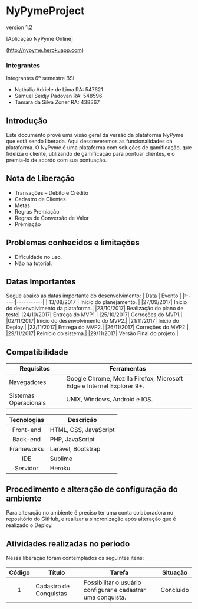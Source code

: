 # NyPymeProject

version 1.2

[Aplicação NyPyme Online]

(http://nypyme.herokuapp.com)

### Integrantes
Integrantes
6º semestre BSI
*	Nathália Adriele de Lima RA: 547621
*	Samuel Seidjy Padovan RA: 548596
* Tamara da Silva Zoner RA: 438367

## Introdução
Este documento provê uma visão geral da versão da plataforma NyPyme que está sendo liberada. Aqui descreveremos as funcionalidades da plataforma. 
O NyPyme é uma plataforma com soluções de gamificação, que fideliza o cliente, utilizando de gamificação para pontuar clientes, e o premia-lo de acordo com sua pontuação.  

## Nota de Liberação
*	Transações – Débito e Crédito
*	Cadastro de Clientes
*	Metas
*	Regras Premiação
*	Regras de Conversão de Valor
* Prêmiação

## Problemas conhecidos e limitações
* Dificuldade no uso.
* Não há tutorial.

## Datas Importantes
Segue abaixo as datas importante do desenvolvimento:
| Data  | Evento    |
|:-----:|-----------|
| 13/08/2017  |	Início do planejamento. |
|27/09/2017|	Início do desenvolvimento da plataforma.|
|23/10/2017|	Realização do plano de teste| 
|24/10/2017|	Entrega do MVP1.|
|25/10/2017|	Correções do MVP1.|
|02/11/2017|	Início do desenvolvimento do MVP2.|
|21/11/2017|	Início do Deploy.|
|23/11/2017|	Entrega do MVP2.|
|26/11/2017|	Correções do MVP2.|
|29/11/2017|	Reinício do sistema.|
|29/11/2017|	Versão Final do projeto.|


## Compatibilidade

| Requisitos    | Ferramentas   |
|---------------|---------------|
|Navegadores|	Google Chrome, Mozilla Firefox, Microsoft Edge e Internet Explorer 9+.|
|Sistemas Operacionais|	UNIX, Windows, Android e IOS.|

| Tecnologias   | Descrição |
|:-------------:|-----------|
|Front-end|	HTML, CSS, JavaScript|
|Back-end	|PHP, JavaScript|
|Frameworks|	Laravel, Bootstrap|
|IDE	|Sublime|
|Servidor|	Heroku|


## Procedimento e alteração de configuração do ambiente

Para alteração no ambiente é preciso ter uma conta colaboradora no repositório do GitHub, e realizar a sincronização após alteração que é realizado o Deploy.

## Atividades realizadas no período
Nessa liberação foram contemplados os seguintes itens:

| Código    | Título    | Tarefa    | Situação  |
|:---------:|-----------|-----------|:---------:|
|1|	Cadastro de Conquistas|	Possibilitar o usuário configurar e cadastrar uma conquista.|	Concluido
